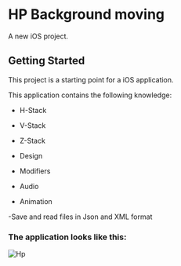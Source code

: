 # HP Background moving

A new iOS project.

## Getting Started

This project is a starting point for a iOS application.

This application contains the following knowledge:

- H-Stack
  
- V-Stack
  
- Z-Stack
  
- Design
  
- Modifiers

- Audio

- Animation
  
-Save and read files in Json and XML format

### The application looks like this:


![Hp](https://github.com/user-attachments/assets/d20c88f0-807d-4125-a8f8-57fe0d7e1ce8)
